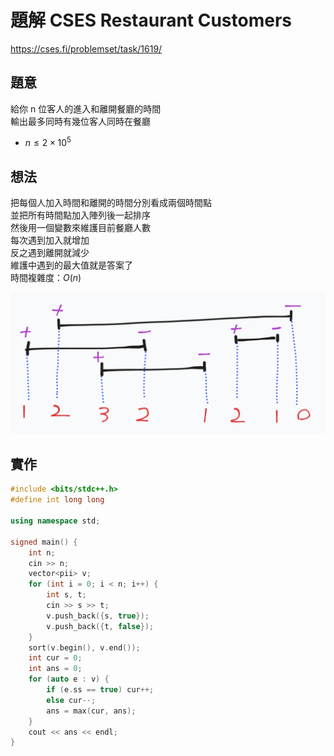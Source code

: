 # 題解 CSES Restaurant Customers
https://cses.fi/problemset/task/1619/
## 題意
給你 n 位客人的進入和離開餐廳的時間 \
輸出最多同時有幾位客人同時在餐廳
- $n \le 2 \times 10^5$

## 想法
把每個人加入時間和離開的時間分別看成兩個時間點 \
並把所有時間點加入陣列後一起排序 \
然後用一個變數來維護目前餐廳人數 \
每次遇到加入就增加 \
反之遇到離開就減少 \
維護中遇到的最大值就是答案了 \
時間複雜度：$O(n)$

![](https://github.com/dada878/blog/blob/master/assets/2023-09-02-04-19-14.png?raw=true)
## 實作
```cpp
#include <bits/stdc++.h>
#define int long long
 
using namespace std;
 
signed main() {
	int n;
	cin >> n;
	vector<pii> v;
	for (int i = 0; i < n; i++) {
		int s, t;
		cin >> s >> t;
		v.push_back({s, true});
		v.push_back({t, false});
	}
	sort(v.begin(), v.end());
	int cur = 0;
	int ans = 0;
	for (auto e : v) {
		if (e.ss == true) cur++;
		else cur--;
		ans = max(cur, ans);
	}
	cout << ans << endl;
}
```